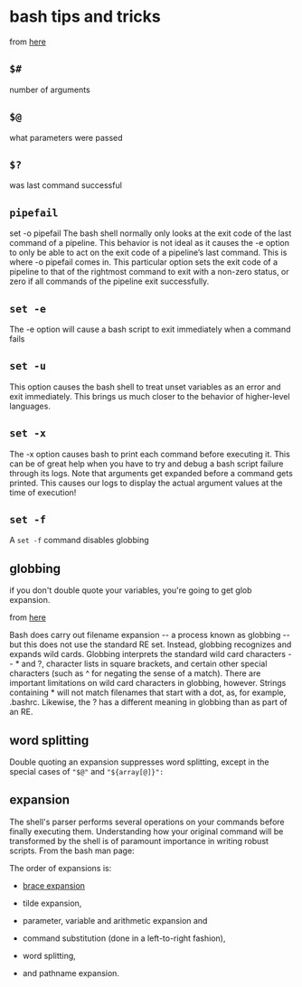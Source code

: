 # bash tips and tricks

from [here](https://vaneyckt.io/posts/safer_bash_scripts_with_set_euxo_pipefail/)


## `$#`
number of arguments

## `$@`
what parameters were passed

## `$?`
was last command successful

## `pipefail`
set -o pipefail
The bash shell normally only looks at the exit code of the last command of a
pipeline. This behavior is not ideal as it causes the -e option to only be able
to act on the exit code of a pipeline’s last command. This is where -o pipefail
comes in. This particular option sets the exit code of a pipeline to that of
the rightmost command to exit with a non-zero status, or zero if all commands
of the pipeline exit successfully.

## `set -e`
The -e option will cause a bash script to exit immediately when a command fails

## `set -u`
This option causes the bash shell to treat unset variables as an error and exit
immediately. This brings us much closer to the behavior of higher-level
languages.

## `set -x`
The -x option causes bash to print each command before executing it. This can
be of great help when you have to try and debug a bash script failure through
its logs. Note that arguments get expanded before a command gets printed. This
causes our logs to display the actual argument values at the time of execution!

## `set -f`
A `set -f` command disables globbing

## globbing
if you don't double quote your variables, you're going to get glob expansion.

from [here](http://tldp.org/LDP/abs/html/globbingref.html)

Bash does carry out filename expansion -- a process known as globbing --
but this does not use the standard RE set. Instead, globbing recognizes and
expands wild cards. Globbing interprets the standard wild card characters
-- * and ?, character lists in square brackets, and certain other special
characters (such as ^ for negating the sense of a match). There are important
limitations on wild card characters in globbing, however. Strings containing *
will not match filenames that start with a dot, as, for example, .bashrc.
Likewise, the ? has a different meaning in globbing than as part of an RE.

## word splitting
Double quoting an expansion suppresses word splitting, except in the special cases of `"$@"` and `"${array[@]}":`

## expansion

The shell's parser performs several operations on your commands before finally executing them. Understanding how your original command will be transformed by the shell is of paramount importance in writing robust scripts. From the bash man page:

The order of expansions is:
* [brace expansion](https://www.gnu.org/software/bash/manual/html_node/Brace-Expansion.html)



* tilde expansion,
* parameter, variable and arithmetic expansion and
* command substitution (done in a left-to-right fashion),
* word splitting,
* and pathname expansion.
